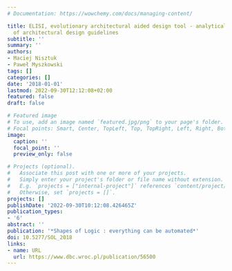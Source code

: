 ```yaml
---
# Documentation: https://wowchemy.com/docs/managing-content/

title: ELISI, evolutionary architectural aided design tool - analytical methodology
  of architectural design guidelines
subtitle: ''
summary: ''
authors:
- Maciej Nisztuk
- Paweł Myszkowski
tags: []
categories: []
date: '2018-01-01'
lastmod: 2022-09-30T12:12:08+02:00
featured: false
draft: false

# Featured image
# To use, add an image named `featured.jpg/png` to your page's folder.
# Focal points: Smart, Center, TopLeft, Top, TopRight, Left, Right, BottomLeft, Bottom, BottomRight.
image:
  caption: ''
  focal_point: ''
  preview_only: false

# Projects (optional).
#   Associate this post with one or more of your projects.
#   Simply enter your project's folder or file name without extension.
#   E.g. `projects = ["internal-project"]` references `content/project/deep-learning/index.md`.
#   Otherwise, set `projects = []`.
projects: []
publishDate: '2022-09-30T10:12:08.426465Z'
publication_types:
- '6'
abstract: ''
publication: '*Shapes of Logic : everything can be automated*'
doi: 10.5277/SOL_2018
links:
- name: URL
  url: https://www.dbc.wroc.pl/publication/56500
---
```

